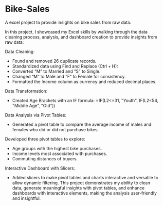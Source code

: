 # Bike-Sales
A excel project to provide insights on bike sales from raw data.


In this project, I showcased my Excel skills by walking through the data cleaning process, analysis, and dashboard creation to provide insights from raw data:

Data Cleaning:
- Found and removed 26 duplicate records.
- Standardized data using Find and Replace (Ctrl + H):
- Converted “M” to Married and “S” to Single.
- Changed “M” to Male and “F” to Female for consistency.
- Formatted the Income column as currency and reduced decimal places.

Data Transformation:
- Created Age Brackets with an IF formula:
    =IF(L2<=31, "Youth", IF(L2<54, "Middle Age", "Old"))

Data Analysis via Pivot Tables:
- Generated a pivot table to compare the average income of males and females who did or did not purchase bikes.

Developed three pivot tables to explore:
- Age groups with the highest bike purchases.
- Income levels most associated with purchases.
- Commuting distances of buyers.

Interactive Dashboard with Slicers:
- Added slicers to make pivot tables and charts interactive and versatile to allow dynamic filtering.
This project demonstrates my ability to clean data, generate meaningful insights with pivot tables, and enhance dashboards with interactive elements, making the analysis user-friendly and insightful.
